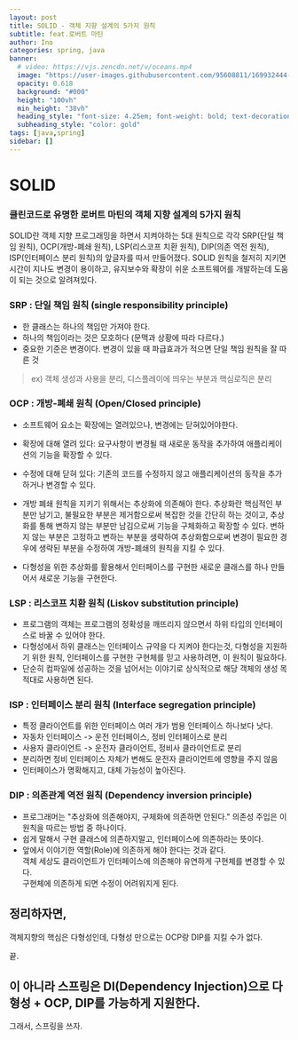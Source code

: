 ```yaml
---
layout: post
title: SOLID - 객체 지향 설계의 5가지 원칙
subtitle: feat.로버트 마틴
author: Ino
categories: spring, java
banner:
  # video: https://vjs.zencdn.net/v/oceans.mp4
  image: "https://user-images.githubusercontent.com/95608811/169932444-32124c9a-4013-4864-acf7-59a3db654886.png"
  opacity: 0.618
  background: "#000"
  height: "100vh"
  min_height: "38vh"
  heading_style: "font-size: 4.25em; font-weight: bold; text-decoration: underline"
  subheading_style: "color: gold"
tags: [java,spring]
sidebar: []
---  
```


# SOLID
### 클린코드로 유명한 로버트 마틴의 객체 지향 설계의 5가지 원칙

SOLID란 객체 지향 프로그래밍을 하면서 지켜야하는 5대 원칙으로 각각 SRP(단일 책임 원칙), OCP(개방-폐쇄 원칙), LSP(리스코프 치환 원칙), DIP(의존 역전 원칙), ISP(인터페이스 분리 원칙)의 앞글자를 따서 만들어졌다. SOLID 원칙을 철저히 지키면 시간이 지나도 변경이 용이하고, 유지보수와 확장이 쉬운 소프트웨어를 개발하는데 도움이 되는 것으로 알려져있다.

### SRP : 단일 책임 원칙 (single responsibility principle)

* 한 클래스는 하나의 책임만 가져야 한다.
* 하나의 책임이라는 것은 모호하다 (문맥과 상황에 따라 다르다.)
* 중요한 기준은 변경이다. 변경이 있을 때 파급효과가 적으면 단일 책임 원칙을 잘 따른 것
> ex) 객체 생성과 사용을 분리, 디스플레이에 띄우는 부분과 핵심로직은 분리   

### OCP : 개방-폐쇄 원칙 (Open/Closed principle)

* 소프트웨어 요소는 확장에는 열려있으나, 변경에는 닫혀있어야한다.
* 확장에 대해 열려 있다: 요구사항이 변경될 때 새로운 동작을 추가하여 애플리케이션의 기능을 확장할 수 있다.
* 수정에 대해 닫혀 있다: 기존의 코드를 수정하지 않고 애플리케이션의 동작을 추가하거나 변경할 수 있다.

* 개방 폐쇄 원칙을 지키기 위해서는 추상화에 의존해야 한다. 추상화란 핵심적인 부분만 남기고, 불필요한 부분은 제거함으로써 복잡한 것을 간단히 하는 것이고, 추상화를 통해 변하지 않는 부분만 남김으로써 기능을 구체화하고 확장할 수 있다. 변하지 않는 부분은 고정하고 변하는 부분을 생략하여 추상화함으로써 변경이 필요한 경우에 생략된 부분을 수정하여 개방-폐쇄의 원칙을 지킬 수 있다.

* 다형성을 위한 추상화를 활용해서 인터페이스를 구현한 새로운 클래스를 하나 만들어서 새로운 기능을 구현한다.


### LSP : 리스코프 치환 원칙 (Liskov substitution principle)
* 프로그램의 객체는 프로그램의 정확성을 깨뜨리지 않으면서 하위 타입의 인터페이스로 바꿀 수 있어야 한다.
* 다형성에서 하위 클래스는 인터페이스 규약을 다 지켜야 한다는것, 다형성을 지원하기 위한 원칙, 인터페이스를 구현한 구현체를 믿고 사용하려면, 이 원칙이 필요하다.
* 단순히 컴파일에 성공하는 것을 넘어서는 이야기로 상식적으로 해당 객체의 생성 목적대로 사용하면 된다.


### ISP : 인터페이스 분리 원칙 (Interface segregation principle)
* 특정 클라이언트를 위한 인터페이스 여러 개가 범용 인터페이스 하나보다 낫다.
* 자동차 인터페이스 -> 운전 인터페이스, 정비 인터페이스로 분리
* 사용자 클라이언트 -> 운전자 클라이언트, 정비사 클라이언트로 분리
* 분리하면 정비 인터페이스 자체가 변해도 운전자 클라이언트에 영향을 주지 않음
* 인터페이스가 명확해지고, 대체 가능성이 높아진다.

### DIP : 의존관계 역전 원칙 (Dependency inversion principle)
* 프로그래머는 "추상화에 의존해야지, 구체화에 의존하면 안된다." 의존성 주입은 이 원칙을 따르는 방법 중 하나이다.
* 쉽게 말해서 구현 클래스에 의존하지말고, 인터페이스에 의존하라는 뜻이다.
* 앞에서 이야기한 역할(Role)에 의존하게 해야 한다는 것과 같다.    
객체 세상도 클라이언트가 인터페이스에 의존해야 유연하게 구현체를 변경할 수 있다.    
구현체에 의존하게 되면 수정이 어려워지게 된다.    

## 정리하자면,
객체지향의 핵심은 다형성인데, 다형성 만으로는 OCP랑 DIP를 지킬 수가 없다.

끝.

## 이 아니라 스프링은 DI(Dependency Injection)으로 다형성 + OCP, DIP를 가능하게 지원한다.

그래서, 스프링을 쓰자.